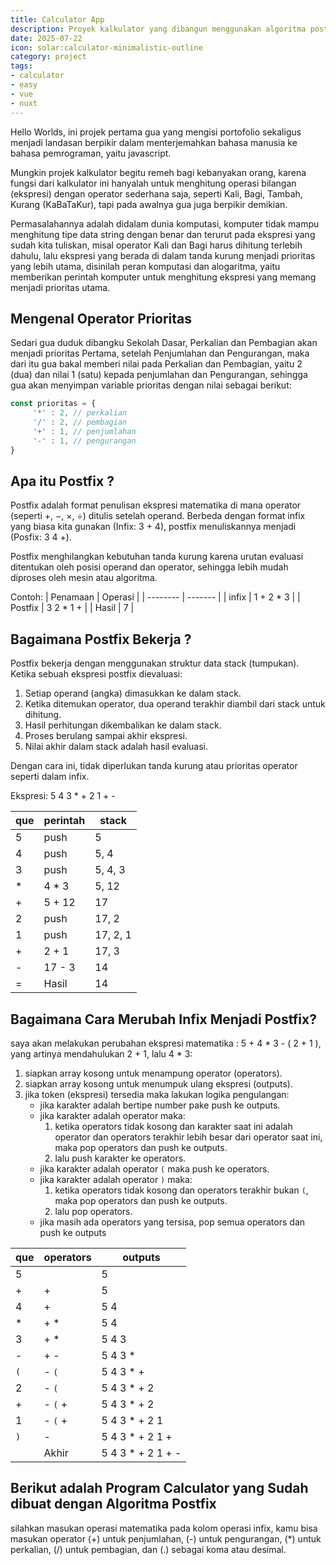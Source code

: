 ```yaml
---
title: Calculator App
description: Proyek kalkulator yang dibangun menggunakan algoritma postfix. lengkap dengan penjelasan bagaimana algoritma ini bekerja dan bagaimana proses evaluasinya dilakukan
date: 2025-07-22
icon: solar:calculator-minimalistic-outline
category: project
tags:
- calculator
- easy
- vue
- nuxt
---
```


Hello Worlds, ini projek pertama gua yang mengisi portofolio sekaligus menjadi landasan berpikir dalam menterjemahkan bahasa manusia ke bahasa pemrograman, yaitu javascript.

Mungkin projek kalkulator begitu remeh bagi kebanyakan orang, karena fungsi dari kalkulator ini hanyalah untuk menghitung operasi bilangan (ekspresi) dengan operator sederhana saja, seperti Kali, Bagi, Tambah, Kurang (KaBaTaKur), tapi pada awalnya gua juga berpikir demikian.

Permasalahannya adalah didalam dunia komputasi, komputer tidak mampu menghitung tipe data string dengan benar dan terurut pada ekspresi yang sudah kita tuliskan, misal operator Kali dan Bagi harus dihitung terlebih dahulu, lalu ekspresi yang berada di dalam tanda kurung menjadi prioritas yang lebih utama, disinilah peran komputasi dan alogaritma, yaitu memberikan perintah komputer untuk menghitung ekspresi yang memang menjadi prioritas utama.

## Mengenal Operator Prioritas

Sedari gua duduk dibangku Sekolah Dasar, Perkalian dan Pembagian akan menjadi prioritas Pertama, setelah Penjumlahan dan Pengurangan, maka dari itu gua bakal memberi nilai pada Perkalian dan Pembagian, yaitu 2 (dua) dan nilai 1 (satu) kepada penjumlahan dan Pengurangan, sehingga gua akan menyimpan variable prioritas dengan nilai sebagai berikut:

```js [file.js]
const prioritas = {
     '*' : 2, // perkalian
     '/' : 2, // pembagian
     '+' : 1, // penjumlahan
     '-' : 1, // pengurangan
}
```

## Apa itu Postfix ?

Postfix adalah format penulisan ekspresi matematika di mana operator (seperti +, −, ×, ÷) ditulis setelah operand. Berbeda dengan format infix yang biasa kita gunakan (Infix: 3 + 4), postfix menuliskannya menjadi (Posfix: 3 4 +).

Postfix menghilangkan kebutuhan tanda kurung karena urutan evaluasi ditentukan oleh posisi operand dan operator, sehingga lebih mudah diproses oleh mesin atau algoritma.

Contoh:
| Penamaan | Operasi       |
| -------- | -------       |
| infix    | 1 + 2 * 3     |
| Postfix  | 3 2 * 1 +     |
| Hasil    | 7             |

## Bagaimana Postfix Bekerja ?

Postfix bekerja dengan menggunakan struktur data stack (tumpukan). Ketika sebuah ekspresi postfix dievaluasi:
1. Setiap operand (angka) dimasukkan ke dalam stack.
2. Ketika ditemukan operator, dua operand terakhir diambil dari stack untuk dihitung.
3. Hasil perhitungan dikembalikan ke dalam stack.
4. Proses berulang sampai akhir ekspresi.
5. Nilai akhir dalam stack adalah hasil evaluasi.

Dengan cara ini, tidak diperlukan tanda kurung atau prioritas operator seperti dalam infix. 

Ekspresi: 5 4 3 * + 2 1 + -

| que | perintah | stack    |
| --- | -------- | -----    |
| 5   | push     | 5        |
| 4   | push     | 5, 4     |
| 3   | push     | 5, 4, 3  |
| *   | 4 * 3    | 5, 12    |
| +   | 5 + 12   | 17       |
| 2   | push     | 17, 2    |
| 1   | push     | 17, 2, 1 |
| +   | 2 + 1    | 17, 3    |
| -   | 17 - 3   | 14       |
| =   | Hasil    | 14       |


## Bagaimana Cara Merubah Infix Menjadi Postfix?

saya akan melakukan perubahan ekspresi matematika : 5 + 4 * 3 - ( 2 + 1 ), yang artinya mendahulukan 2 + 1, lalu 4 * 3:
1. siapkan array kosong untuk menampung operator (operators).
2. siapkan array kosong untuk menumpuk ulang ekspresi (outputs).
3. jika token (ekspresi) tersedia maka lakukan logika pengulangan:
   - jika karakter adalah bertipe number pake push ke outputs.
   - jika karakter adalah operator maka:
     1. ketika operators tidak kosong dan karakter saat ini adalah operator dan operators terakhir lebih besar dari operator saat ini, maka pop operators dan push ke outputs.
     2. lalu push karakter ke operators.
   - jika karakter adalah operator `(` maka push ke operators.
   - jika karakter adalah operator `)` maka:
     1. ketika operators tidak kosong dan operators terakhir bukan `(`, maka pop operators dan push ke outputs.
     2. lalu pop operators.
   - jika masih ada operators yang tersisa, pop semua operators dan push ke outputs

| que | operators | outputs           |
| --- | --------- | -------           |
| 5   |           | 5                 |
| +   | +         | 5                 |
| 4   | +         | 5 4               |
| *   | + *       | 5 4               |
| 3   | + *       | 5 4 3             |
| -   | + -       | 5 4 3 *           |
| `(` | - `(`     | 5 4 3 * +         |
| 2   | - `(`     | 5 4 3 * + 2       |
| +   | - `(` +   | 5 4 3 * + 2       |
| 1   | - `(` +   | 5 4 3 * + 2 1     |
| `)` | -         | 5 4 3 * + 2 1 +   |
|     | Akhir     | 5 4 3 * + 2 1 + - |

## Berikut adalah Program Calculator yang Sudah dibuat dengan Algoritma Postfix

silahkan masukan operasi matematika pada kolom operasi infix, kamu bisa masukan operator (+) untuk penjumlahan, (-) untuk pengurangan, (*) untuk perkalian, (/) untuk pembagian, dan (.) sebagai koma atau desimal.

<ProjectCalculator/>